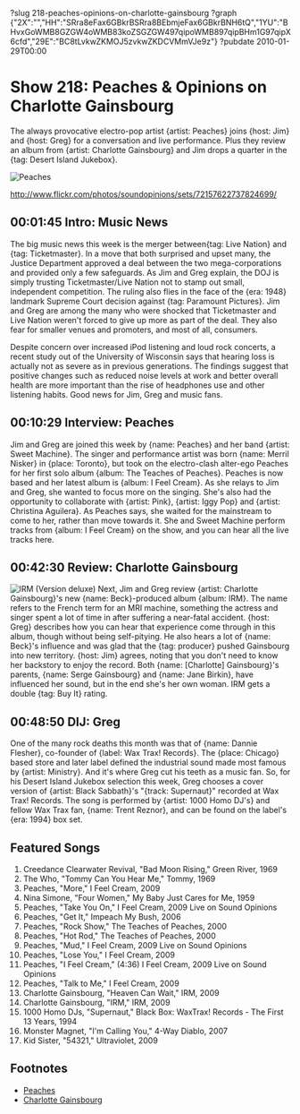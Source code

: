 ?slug 218-peaches-opinions-on-charlotte-gainsbourg
?graph {"2X":"","HH":"SRra8eFax6GBkrBSRra8BEbmjeFax6GBkrBNH6tQ","1YU":"BHvxGoWMB8GZGW4oWMB83koZSGZGW497qipoWMB897qipBHm1G97qipX6cfd","29E":"BC8tLvkwZKMOJ5zvkwZKDCVMmVJe9z"}
?pubdate 2010-01-29T00:00

# Show 218: Peaches & Opinions on Charlotte Gainsbourg
The always provocative electro-pop artist {artist: Peaches} joins {host: Jim} and {host: Greg} for a conversation and live performance. Plus they review an album from {artist: Charlotte Gainsbourg} and Jim drops a quarter in the {tag: Desert Island Jukebox}.

![Peaches](https://static.soundopinions.org/images/2010/peaches.jpg)

http://www.flickr.com/photos/soundopinions/sets/72157622737824699/

## 00:01:45 Intro: Music News
The big music news this week is the merger between{tag:  Live Nation} and {tag: Ticketmaster}. In a move that both surprised and upset many, the Justice Department approved a deal between the two mega-corporations and provided only a few safeguards. As Jim and Greg explain, the DOJ is simply trusting Ticketmaster/Live Nation not to stamp out small, independent competition. The ruling also flies in the face of the {era: 1948} landmark Supreme Court decision against {tag: Paramount Pictures}. Jim and Greg are among the many who were shocked that Ticketmaster and Live Nation weren't forced to give up more as part of the deal. They also fear for smaller venues and promoters, and most of all, consumers.

Despite concern over increased iPod listening and loud rock concerts, a recent study out of the University of Wisconsin says that hearing loss is actually not as severe as in previous generations. The findings suggest that positive changes such as reduced noise levels at work and better overall health are more important than the rise of headphones use and other listening habits. Good news for Jim, Greg and music fans.

## 00:10:29 Interview: Peaches
Jim and Greg are joined this week by {name: Peaches} and her band {artist: Sweet Machine}. The singer and performance artist was born {name: Merril Nisker} in {place: Toronto}, but took on the electro-clash alter-ego Peaches for her first solo album {album: The Teaches of Peaches}. Peaches is now based and her latest album is {album: I Feel Cream}. As she relays to Jim and Greg, she wanted to focus more on the singing. She's also had the opportunity to collaborate with {artist: Pink}, {artist: Iggy Pop} and {artist: Christina Aguilera}. As Peaches says, she waited for the mainstream to come to her, rather than move towards it. She and Sweet Machine perform tracks from {album: I Feel Cream} on the show, and you can hear all the live tracks here.

## 00:42:30 Review: Charlotte Gainsbourg
![IRM (Version deluxe)](https://static.soundopinions.org/assets/218/1YU0.jpg)
Next, Jim and Greg review {artist: Charlotte Gainsbourg}'s new {name: Beck}-produced album {album: IRM}. The name refers to the French term for an MRI machine, something the actress and singer spent a lot of time in after suffering a near-fatal accident. {host: Greg} describes how you can hear that experience come through in this album, though without being self-pitying. He also hears a lot of {name: Beck}'s influence and was glad that the {tag: producer} pushed Gainsbourg into new territory. {host: Jim} agrees, noting that you don't need to know her backstory to enjoy the record. Both {name: [Charlotte] Gainsbourg}'s parents, {name: Serge Gainsbourg} and {name: Jane Birkin}, have influenced her sound, but in the end she's her own woman. IRM gets a double {tag: Buy It} rating.

## 00:48:50 DIJ: Greg
One of the many rock deaths this month was that of {name: Dannie Flesher}, co-founder of {label: Wax Trax! Records}. The {place: Chicago} based store and later label defined the industrial sound made most famous by {artist: Ministry}. And it's where Greg cut his teeth as a music fan. So, for his Desert Island Jukebox selection this week, Greg chooses a cover version of {artist: Black Sabbath}'s "{track: Supernaut}" recorded at Wax Trax! Records. The song is performed by {artist: 1000 Homo DJ's} and fellow Wax Trax fan, {name: Trent Reznor}, and can be found on the label's {era: 1994} box set.

## Featured Songs
1. Creedance Clearwater Revival, "Bad Moon Rising," Green River, 1969
2. The Who, "Tommy Can You Hear Me," Tommy, 1969
3. Peaches, "More," I Feel Cream, 2009
4. Nina Simone, "Four Women," My Baby Just Cares for Me, 1959
5. Peaches, "Take You On," I Feel Cream, 2009 Live on Sound Opinions
6. Peaches, "Get It," Impeach My Bush, 2006
7. Peaches, "Rock Show," The Teaches of Peaches, 2000
8. Peaches, "Hot Rod," The Teaches of Peaches, 2000
9. Peaches, "Mud," I Feel Cream, 2009 Live on Sound Opinions
10. Peaches, "Lose You," I Feel Cream, 2009
11. Peaches, "I Feel Cream," (4:36) I Feel Cream, 2009 Live on Sound Opinions
12. Peaches, "Talk to Me," I Feel Cream, 2009
13. Charlotte Gainsbourg, "Heaven Can Wait," IRM, 2009
14. Charlotte Gainsbourg, "IRM," IRM, 2009
15. 1000 Homo DJs, "Supernaut," Black Box: WaxTrax! Records - The First 13 Years, 1994
16. Monster Magnet, "I'm Calling You," 4-Way Diablo, 2007
17. Kid Sister, "54321," Ultraviolet, 2009


## Footnotes
- [Peaches](http://peachesrocks.com/)
- [Charlotte Gainsbourg](http://www.charlottegainsbourg.com/)
